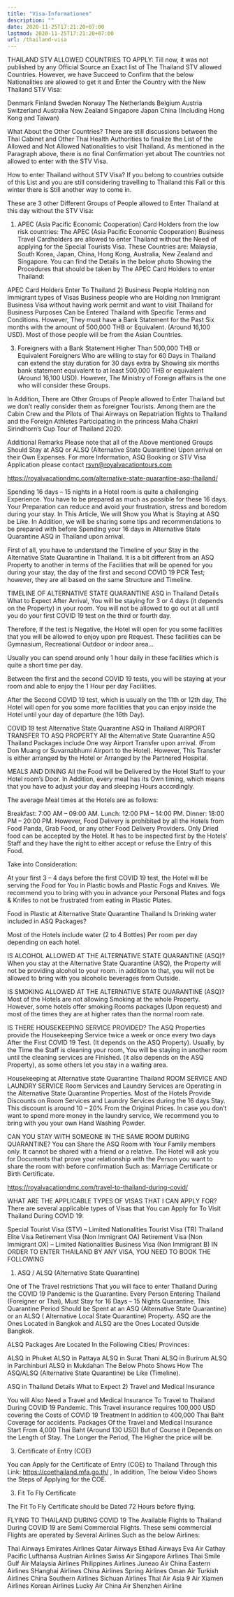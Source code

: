```yaml
---
title: "Visa-Informationen"
description: ""
date: 2020-11-25T17:21:20+07:00
lastmod: 2020-11-25T17:21:20+07:00
url: /thailand-visa
---
```










THAILAND STV ALLOWED COUNTRIES TO APPLY:
Till now, it was not published by any Official Source an Exact list of The Thailand STV allowed Countries. However, we have Succeed to Confirm that the below Nationalities are allowed to get it and Enter the Country with the New Thailand STV Visa:

Denmark
Finland
Sweden
Norway
The Netherlands
Belgium
Austria
Switzerland
Australia
New Zealand
Singapore
Japan
China (Including Hong Kong and Taiwan)


What About the Other Countries?
There are still discussions between the Thai Cabinet and Other Thai Health Authorities to finalize the List of the Allowed and Not Allowed Nationalities to visit Thailand. As mentioned in the Paragraph above, there is no final Confirmation yet about The countries not allowed to enter with the STV Visa.

How to enter Thailand without STV Visa?
If you belong to countries outside of this List and you are still considering travelling to Thailand this Fall or this winter there is Still another way to come in.

These are 3 other Different Groups of People allowed to Enter Thailand at this day without the STV Visa:

1) APEC (Asia Pacific Economic Cooperation) Card Holders from the low risk countries:
The APEC (Asia Pacific Economic Cooperation) Business Travel Cardholders are allowed to enter Thailand without the Need of applying for the Special Tourists Visa. These Countries are: Malaysia, South Korea, Japan, China, Hong Kong, Australia, New Zealand and Singapore. You can find the Details in the below photo Showing the Procedures that should be taken by The APEC Card Holders to enter Thailand:

APEC Card Holders Enter To Thailand
2) Business People Holding non Immigrant types of Visas
Business people who are Holding non Immigrant Business Visa without having work permit and want to visit Thailand for Business Purposes Can be Entered Thailand with Specific Terms and Conditions. However, They must have a Bank Statement for the Past Six months with the amount of 500,000 THB or Equivalent. (Around 16,100 USD). Most of those people will be from the Asian Countries.

3) Foreigners with a Bank Statement Higher Than 500,000 THB or Equivalent
Foreigners Who are willing to stay for 60 Days in Thailand can extend the stay duration for 30 days extra by Showing six months bank statement equivalent to at least 500,000 THB or equivalent (Around 16,100 USD). However, The Ministry of Foreign affairs is the one who will consider these Groups.

In Addition, There are Other Groups of People allowed to Enter Thailand but we don’t really consider them as foreigner Tourists. Among them are the Cabin Crew and the Pilots of Thai Airways on Repatriation flights to Thailand and the Foreign Athletes Participating in the princess Maha Chakri Sirindhorn’s Cup Tour of Thailand 2020.

Additional Remarks
Please note that all of the Above mentioned Groups Should Stay at ASQ or ALSQ (Alternative State Quarantine) Upon arrival on their Own Expenses.
For more Information, ASQ Booking or STV Visa Application please contact rsvn@royalvacationtours.com



https://royalvacationdmc.com/alternative-state-quarantine-asq-thailand/


Spending 16 days – 15 nights in a Hotel room is quite a challenging Experience. You have to be prepared as much as possible for these 16 days. Your Preparation can reduce and avoid your frustration, stress and boredom during your stay. In This Article, We will Show you What is Staying at ASQ be Like. In Addition, we will be sharing some tips and recommendations to be prepared with before Spending your 16 days in Alternative State Quarantine ASQ in Thailand upon arrival.

First of all, you have to understand the Timeline of your Stay in the Alternative State Quarantine in Thailand. It is a bit different from an ASQ Property to another in terms of the Facilities that will be opened for you during your stay, the day of the first and second COVID 19 PCR Test; however, they are all based on the same Structure and Timeline.

TIMELINE OF ALTERNATIVE STATE QUARANTINE
ASQ in Thailand Details What to Expect
After Arrival, You will be staying for 3 or 4 days (it depends on the Property) in your room. You will not be allowed to go out at all until you do your first COVID 19 test on the third or fourth day.

Therefore, If the test is Negative, the Hotel will open for you some facilities that you will be allowed to enjoy upon pre Request. These facilities can be Gymnasium, Recreational Outdoor or indoor area…

Usually you can spend around only 1 hour daily in these facilities which is quite a short time per day.

Between the first and the second COVID 19 tests, you will be staying at your room and able to enjoy the 1 Hour per day Facilities.

After the Second COVID 19 test, which is usually on the 11th or 12th day, The Hotel will open for you some more facilities that you can enjoy inside the Hotel until your day of departure (the 16th Day).

COVID 19 test Alternative State Quarantine ASQ in Thailand
AIRPORT TRANSFER TO ASQ PROPERTY
All the Alternative State Quarantine ASQ Thailand Packages include One way Airport Transfer upon arrival. (From Don Muang or Suvarnabhumi Airport to the Hotel). However, This Transfer is either arranged by the Hotel or Arranged by the Partnered Hospital.

MEALS AND DINING
All the Food will be Delivered by the Hotel Staff to your Hotel room’s Door. In Addition, every meal has its Own timing, which means that you have to adjust your day and sleeping Hours accordingly.

The average Meal times at the Hotels are as follows:

Breakfast: 7:00 AM – 09:00 AM.
Lunch: 12:00 PM – 14:00 PM.
Dinner: 18:00 PM – 20:00 PM.
However, Food Delivery is prohibited by all the Hotels from Food Panda, Grab Food, or any other Food Delivery Providers. Only Dried food can be accepted by the Hotel. It has to be inspected first by the Hotels’ Staff and they have the right to either accept or refuse the Entry of this Food.

Take into Consideration:

At your first 3 – 4 days before the first COVID 19 test, the Hotel will be serving the Food for You in Plastic bowls and Plastic Fogs and Knives. We recommend you to bring with you in advance your Personal Plates and fogs & Knifes to not be frustrated from eating in Plastic Plates.

Food in Plastic at Alternative State Quarantine Thailand
Is Drinking water included in ASQ Packages?

Most of the Hotels include water (2 to 4 Bottles) Per room per day depending on each hotel.

IS ALCOHOL ALLOWED AT THE ALTERNATIVE STATE QUARANTINE (ASQ)?
When you stay at the Alternative State Quarantine (ASQ), the Property will not be providing alcohol to your room. in addition to that, you will not be allowed to bring with you alcoholic beverages from Outside.


IS SMOKING ALLOWED AT THE ALTERNATIVE STATE QUARANTINE (ASQ)?
Most of the Hotels are not allowing Smoking at the whole Property. However, some hotels offer smoking Rooms packages (Upon request) and most of the times they are at higher rates than the normal room rate.

IS THERE HOUSEKEEPING SERVICE PROVIDED?
The ASQ Properties provide the Housekeeping Service twice a week or once every two days After the First COVID 19 Test. (It depends on the ASQ Property). Usually, by the Time the Staff is cleaning your room, You will be staying in another room until the cleaning services are Finished. (it also depends on the ASQ Property), as some others let you stay in a waiting area.

Housekeeping at Alternative state Quarantine Thailand
ROOM SERVICE AND LAUNDRY SERVICE
Room Services and Laundry Services are Operating in the Alternative State Quarantine Properties. Most of the Hotels Provide Discounts on Room Services and Laundry Services during the 16 days Stay. This discount is around 10 – 20% From the Original Prices. In case you don’t want to spend more money in the laundry service, We recommend you to bring with you your own Hand Washing Powder.

CAN YOU STAY WITH SOMEONE IN THE SAME ROOM DURING QUARANTINE?
You can Share the ASQ Room with Your Family members only. It cannot be shared with a friend or a relative. The Hotel will ask you for Documents that prove your relationship with the Person you want to share the room with before confirmation Such as: Marriage Certificate or Birth Certificate.





https://royalvacationdmc.com/travel-to-thailand-during-covid/


WHAT ARE THE APPLICABLE TYPES OF VISAS THAT I CAN APPLY FOR?
There are several applicable types of Visas that You can Apply for To Visit Thailand During COVID 19:

Special Tourist Visa (STV) – Limited Nationalities
Tourist Visa (TR)
Thailand Elite Visa
Retirement Visa (Non Immigrant OA)
Retirement Visa (Non Immigrant OX) – Limited Nationalities
Business Visa (Non Immigrant B)
IN ORDER TO ENTER THAILAND BY ANY VISA, YOU NEED TO BOOK THE FOLLOWING
1) ASQ / ALSQ (Alternative State Quarantine)

One of The Travel restrictions That you will face to enter Thailand During the COVID 19 Pandemic is the Quarantine. Every Person Entering Thailand (Foreigner or Thai), Must Stay for 16 Days – 15 Nights Quarantine. This Quarantine Period Should be Spent at an ASQ (Alternative State Quarantine) or an ALSQ ( Alternative Local State Quarantine) Property. ASQ are the Ones Located in Bangkok and ALSQ are the Ones Located Outside Bangkok.

ALSQ Packages Are Located In the Following Cities/ Provinces:

ALSQ in Phuket
ALSQ in Pattaya
ALSQ in Surat Thani
ALSQ in Burirum
ALSQ in Parchinburi
ALSQ in Mukdahan
The Below Photo Shows How The ASQ/ALSQ (Alternative State Quarantine) be Like (Timeline).

ASQ in Thailand Details What to Expect
2) Travel and Medical Insurance

You will Also Need a Travel and Medical Insurance To Travel to Thailand During COVID 19 Pandemic. This Travel insurance requires 100,000 USD covering the Costs of COVID 19 Treatment In addition to 400,000 Thai Baht Coverage for accidents. Packages Of the Travel and Medical Insurance Start From 4,000 Thai Baht (Around 130 USD) But of Course it Depends on the Length of Stay. The Longer the Period, The Higher the price will be.

3) Certificate of Entry (COE)

You can Apply for the Certificate of Entry (COE) to Thailand Through this Link: https://coethailand.mfa.go.th/ , In addition, The below Video Shows the Steps of Applying for the COE.


3) Fit To Fly Certificate

The Fit To Fly Certificate should be Dated 72 Hours before flying.

FLYING TO THAILAND DURING COVID 19
The Available Flights to Thailand During COVID 19 are Semi Commercial Flights. These semi commercial Flights are operated by Several Airlines Such as the below Airlines:

Thai Airways
Emirates Airlines
Qatar Airways
Etihad Airways
Eva Air
Cathay Pacific
Lufthansa
Austrian Airlines
Swiss Air
Singapore Airlines
Thai Smile
Gulf Air
Malaysia Airlines
Philippines Airlines
Juneao Air
China Eastern Airlines
SHanghai Airlines
China Airlines
Spring Airlines
Oman Air
Turkish Airlines
China Southern Airlines
Sichuan Airlines
Thai Air Asia
9 Air
Xiamen Airlines
Korean Airlines
Lucky Air
China Air
Shenzhen Airline
